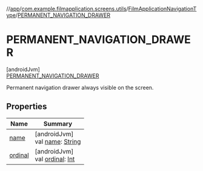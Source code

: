 //[app](../../../../index.md)/[com.example.filmapplication.screens.utils](../../index.md)/[FilmApplicationNavigationType](../index.md)/[PERMANENT_NAVIGATION_DRAWER](index.md)

# PERMANENT_NAVIGATION_DRAWER

[androidJvm]\
[PERMANENT_NAVIGATION_DRAWER](index.md)

Permanent navigation drawer always visible on the screen.

## Properties

| Name | Summary |
|---|---|
| [name](index.md#-372974862%2FProperties%2F-912451524) | [androidJvm]<br>val [name](index.md#-372974862%2FProperties%2F-912451524): [String](https://kotlinlang.org/api/latest/jvm/stdlib/kotlin/-string/index.html) |
| [ordinal](index.md#-739389684%2FProperties%2F-912451524) | [androidJvm]<br>val [ordinal](index.md#-739389684%2FProperties%2F-912451524): [Int](https://kotlinlang.org/api/latest/jvm/stdlib/kotlin/-int/index.html) |
